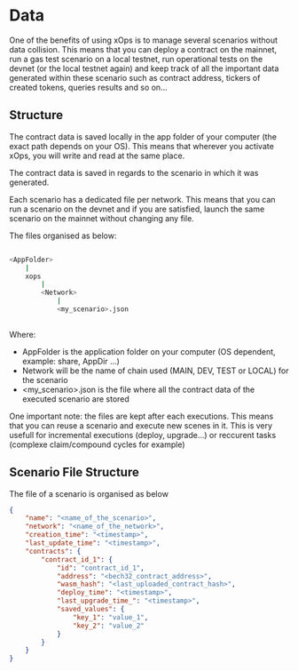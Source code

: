 # Data

One of the benefits of using xOps is to manage several scenarios without data collision.
This means that you can deploy a contract on the mainnet, run a gas test scenario on a local testnet, run operational tests on the devnet (or the local testnet again) and keep track of all the important data generated within these scenario such as contract address, tickers of created tokens, queries results and so on...

## Structure

The contract data is saved locally in the app folder of your computer (the exact path depends on your OS).
This means that wherever you activate xOps, you will write and read at the same place.

The contract data is saved in regards to the scenario in which it was generated.

Each scenario has a dedicated file per network. This means that you can run a scenario on the devnet and if you are
satisfied, launch the same scenario on the mainnet without changing any file.

The files organised as below:

```bash

<AppFolder>
    |
    xops
        |
        <Network>
            |
            <my_scenario>.json
        
```

Where:

- AppFolder is the application folder on your computer (OS dependent, example: share, AppDir ...)
- Network will be the name of chain used (MAIN, DEV, TEST or LOCAL) for the scenario
- <my_scenario>.json is the file where all the contract data of the executed scenario are stored

One important note: the files are kept after each executions. This means that you can reuse a scenario and execute new scenes
in it. This is very usefull for incremental executions (deploy, upgrade...) or reccurent tasks (complexe claim/compound cycles for example)

## Scenario File Structure

The file of a scenario is organised as below

```json
{
    "name": "<name_of_the_scenario>",
    "network": "<name_of_the_network>",
    "creation_time": "<timestamp>",
    "last_update_time": "<timestamp>",
    "contracts": {
        "contract_id_1": {
            "id": "contract_id_1",
            "address": "<bech32_contract_address>",
            "wasm_hash": "<last_uploaded_contract_hash>",
            "deploy_time": "<timestamp>",
            "last_upgrade_time_": "<timestamp>",
            "saved_values": {
                "key_1": "value_1",
                "key_2": "value_2"
            }
        }
    }
}
```
